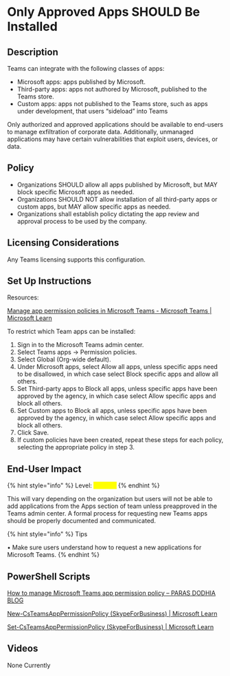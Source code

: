 # Only Approved Apps SHOULD Be Installed

## Description

Teams can integrate with the following classes of apps:

* Microsoft apps: apps published by Microsoft.
* Third-party apps: apps not authored by Microsoft, published to the Teams store.
* Custom apps: apps not published to the Teams store, such as apps under development, that users “sideload” into Teams

Only authorized and approved applications should be available to end-users to manage exfiltration of corporate data. Additionally, unmanaged applications may have certain vulnerabilities that exploit users, devices, or data.

## Policy

* Organizations SHOULD allow all apps published by Microsoft, but MAY block specific Microsoft apps as needed.
* Organizations SHOULD NOT allow installation of all third-party apps or custom apps, but MAY allow specific apps as needed.
* Organizations shall establish policy dictating the app review and approval process to be used by the company.

## Licensing Considerations

Any Teams licensing supports this configuration.

## Set Up Instructions

Resources:

[Manage app permission policies in Microsoft Teams - Microsoft Teams | Microsoft Learn](https://learn.microsoft.com/en-us/microsoftteams/teams-app-permission-policies)

To restrict which Team apps can be installed:

1. Sign in to the Microsoft Teams admin center.
2. Select Teams apps -> Permission policies.
3. Select Global (Org-wide default).
4. Under Microsoft apps, select Allow all apps, unless specific apps need to be disallowed, in which case select Block specific apps and allow all others.
5. Set Third-party apps to Block all apps, unless specific apps have been approved by the agency, in which case select Allow specific apps and block all others.
6. Set Custom apps to Block all apps, unless specific apps have been approved by the agency, in which case select Allow specific apps and block all others.
7. Click Save.
8. If custom policies have been created, repeat these steps for each policy, selecting the appropriate policy in step 3.

## End-User Impact

{% hint style="info" %}
Level: <mark style="color:yellow;">Medium</mark>
{% endhint %}

This will vary depending on the organization but users will not be able to add applications from the Apps section of team unless preapproved in the Teams admin center. A formal process for requesting new Teams apps should be properly documented and communicated.

{% hint style="info" %}
Tips

• Make sure users understand how to request a new applications for Microsoft Teams.
{% endhint %}

## PowerShell Scripts

[How to manage Microsoft Teams app permission policy – PARAS DODHIA BLOG](https://blog.dodhia.co/how-to-manage-microsoft-teams-app-permission-policy/)

[New-CsTeamsAppPermissionPolicy (SkypeForBusiness) | Microsoft Learn](https://learn.microsoft.com/en-us/powershell/module/skype/new-csteamsapppermissionpolicy?view=skype-ps)

[Set-CsTeamsAppPermissionPolicy (SkypeForBusiness) | Microsoft Learn](https://learn.microsoft.com/en-us/powershell/module/skype/set-csteamsapppermissionpolicy?view=skype-ps)

## Videos

None Currently
